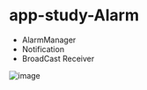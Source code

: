 # app-study-Alarm
* AlarmManager
* Notification
* BroadCast Receiver

![image](https://user-images.githubusercontent.com/79093830/150741302-924615aa-4fbf-4910-8276-e551d94228ad.png)
